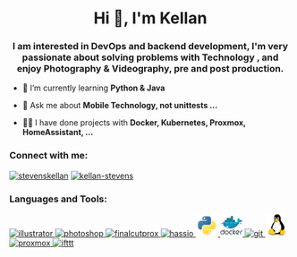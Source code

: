 <h1 align="center">Hi 👋, I'm Kellan</h1>
<h3 align="center">I am interested in DevOps and backend development, I'm very passionate about solving problems with Technology , and enjoy Photography & Videography, pre and post production.</h3>

- 🌱 I’m currently learning **Python & Java**

- 💬 Ask me about **Mobile Technology, not unittests ...**

- 👨‍💻 I have done projects with **Docker, Kubernetes, Proxmox, HomeAssistant, ...**

<h3 align="left">Connect with me:</h3>
<p align="left">
<a href="https://twitter.com/stevenskellan" target="blank"><img align="center" src="https://raw.githubusercontent.com/rahuldkjain/github-profile-readme-generator/master/src/images/icons/Social/twitter.svg" alt="stevenskellan" height="30" width="40" /></a>
<a href="https://linkedin.com/in/kellan-stevens" target="blank"><img align="center" src="https://raw.githubusercontent.com/rahuldkjain/github-profile-readme-generator/master/src/images/icons/Social/linked-in-alt.svg" alt="kellan-stevens" height="30" width="40" /></a>
</p>

<h3 align="left">Languages and Tools:</h3>
<p align="left"> <a href="https://www.adobe.com/in/products/illustrator.html" target="_blank" rel="noreferrer"> <img src="https://upload.wikimedia.org/wikipedia/commons/thumb/f/fb/Adobe_Illustrator_CC_icon.svg/800px-Adobe_Illustrator_CC_icon.svg.png" alt="illustrator" width="40" height="40"/> </a> <a href="https://www.photoshop.com/en" target="_blank" rel="noreferrer"> <img src="https://upload.wikimedia.org/wikipedia/commons/thumb/a/af/Adobe_Photoshop_CC_icon.svg/1051px-Adobe_Photoshop_CC_icon.svg.png" alt="photoshop" width="40" height="40"/> </a>   <a href="https://www.apple.com/final-cut-pro/" target="_blank" rel="noreferrer"> <img src="https://help.apple.com/assets/60956BCCB4EAF4452A503181/60956BCDB4EAF4452A50318F/en_US/97f5f4dfe6df84d78caacff68ec63538.png" alt="finalcutprox" width="40" height="40"/> </a> <a href="https://www.home-assistant.io" target="_blank" rel="noreferrer"> <img src="https://upload.wikimedia.org/wikipedia/commons/thumb/6/6e/Home_Assistant_Logo.svg/1200px-Home_Assistant_Logo.svg.png" alt="hassio" width="40" height="40"/> </a> </a>
</a><a href="https://www.python.org" target="_blank" rel="noreferrer"> <img src="https://raw.githubusercontent.com/devicons/devicon/master/icons/python/python-original.svg" alt="python" width="40" height="40"/> <a href="https://www.docker.com/" target="_blank" rel="noreferrer"> <img src="https://raw.githubusercontent.com/devicons/devicon/master/icons/docker/docker-original-wordmark.svg" alt="docker" width="40" height="40"/> </a> <a href="https://git-scm.com/" target="_blank" rel="noreferrer"> <img src="https://www.vectorlogo.zone/logos/git-scm/git-scm-icon.svg" alt="git" width="40" height="40"/>   <a href="https://www.linux.org/" target="_blank" rel="noreferrer"> <img src="https://raw.githubusercontent.com/devicons/devicon/master/icons/linux/linux-original.svg" alt="linux" width="40" height="40"/>  </a> </a> <a href="https://www.proxmox.com/en/" target="_blank" rel="noreferrer"> <img src="https://camo.githubusercontent.com/2df2ac41e1b8a1484be236c75e395981b31bfd670eff46b5c182ea0be9475310/68747470733a2f2f7777772e70726f786d6f782e636f6d2f696d616765732f70726f786d6f782f50726f786d6f785f73796d626f6c5f7374616e646172645f6865782e706e67" alt="proxmox" width="40" height="40"/> </a>
</a> <a href="https://ifttt.com/" target="_blank" rel="noreferrer"> <img src="https://www.vectorlogo.zone/logos/ifttt/ifttt-ar21.svg" alt="ifttt" width="40" height="40"/> </a>  </p>

